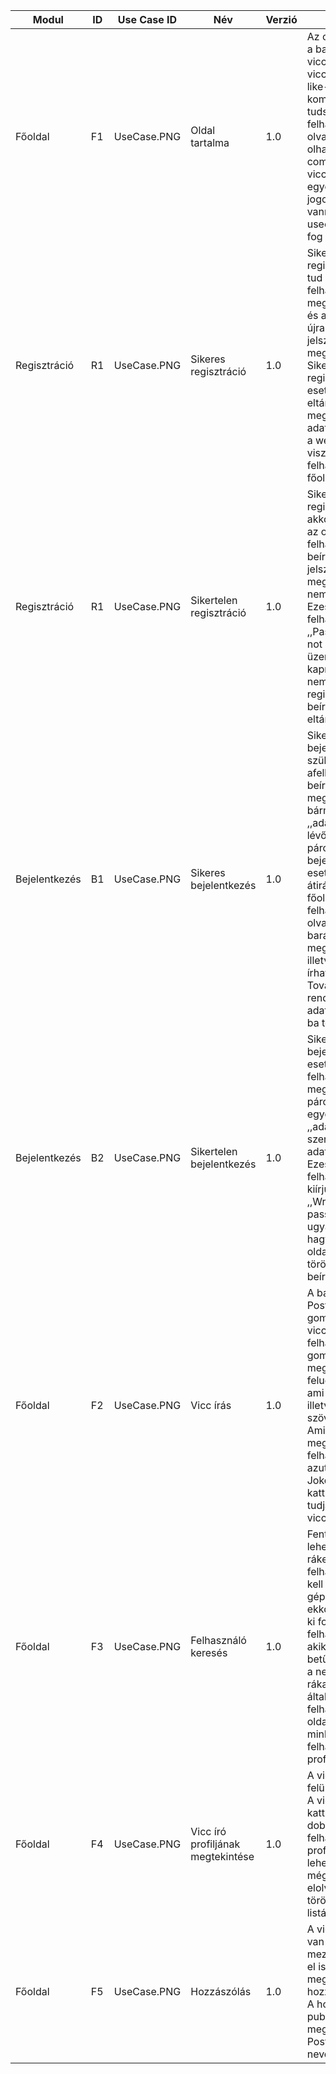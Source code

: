 | Modul | ID | Use Case ID | Név | Verzió | Kifejtés |
| -------- | ---- |---------------- |------ |--- |---------- |
| Főoldal | F1 | UseCase.PNG | Oldal tartalma | 1.0 | Az oldal kilistázza a barátaid által írt vicceket. Ezeket a vicceket te tudod like-olni, illetve kommentelni is tudsz hozzájuk. A felhasználó írhat, olvashat, like-olhat, commentelhet vicceket, illetve egyéb jogosultságai is vannak, amit a usecase kép jól fog szemléltetni. |
| Regisztráció | R1 | UseCase.PNG | Sikeres regisztráció | 1.0 | Sikeres regisztrációt úgy tud elérni a felhasználó, ha a megadott jelszó, és az újramegadott jelszó megegyezik. Sikeres regisztráció esetén a weboldal eltárolja a megadott adatokat. Továbbá a weboldal tovább viszi a felhasználót a főoldalra. |
| Regisztráció | R1 | UseCase.PNG | Sikertelen regisztráció | 1.0 | Sikertelen regisztrációt akkor fog dobni az oldal, ha a felhasználó által beírt jelszó, és jelszó megismétlése nem egyezik meg. Ezesetben a felhasználó ,,Passwords do not match" üzenetet fog kapni. Ellenben nem töröljük ki a regisztráláshoz beírt adatait, de eltárolni se fogjuk. |
| Bejelentkezés | B1 | UseCase.PNG | Sikeres bejelentkezés | 1.0 | Sikeres bejelentkezéshez szükséges, hogy  afelhasználó által beírt adat páros megegyezzen bármely az ,,adatbázisban" lévő adat párossal. Sikeres bejelentkezés esetén az oldal átirányít a főoldalra, ahol a felhasználó olvashatja a barátai által megírt vicceket, illetve ő maga is írhat vicceket. Továbbá a rendszer az adatait a navbar-ba tölti. |
| Bejelentkezés | B2 | UseCase.PNG | Sikertelen bejelentkezés | 1.0 | Sikertelen bejelentkezés esetén a felhasználó által megadott adat páros nem egyezik az ,,adatbázisban" szereplő bármely adat párossal. Ezesetben a felhasználónak kiírjuk, hogy ,,Wrong email or password", ugyanakkor ott hagyjuk a login oldalon, és nem töröljük ki az általa beírt adatokat. |
| Főoldal | F2 | UseCase.PNG |  Vicc írás | 1.0 | A bal fent lévő Post Joke gombbal tud viccet írni a felhasználó. A gomb megnyomása után felugrik egy ablak, ami egy Setup, illetve Punchline szöveget kér. Amiután ezt a 2-t megadta a felhasználó, azután a Post Joke gombra kattintva meg tudja osztani a viccét. |
| Főoldal | F3 | UseCase.PNG |  Felhasználó keresés | 1.0 | Fent középen lehetőség van rákeresni felhasználókra. El kell kezdeni gépelni egy nevet, ekkor a weboldal ki fogja hozni a felhasználókat, akiknek az adott betűkkel kezdődik a neve. Amiután rákattintunk az általunk keresett felhasználóra az oldal átirányít minket az adott felhasználó profiljára. |
| Főoldal | F4 | UseCase.PNG | Vicc író profiljának megtekintése | 1.0 | A viccnél ott lesz felül, hogy ki írta. A vicc író nevére kattintva fel fogja dobni az adott felhasználó profilját. Itt lehetőségünk van még több viccét elolvasni, illetve törölni a barát listánkról. |
| Főoldal | F5 | UseCase.PNG |  Hozzászólás | 1.0 | A vicc alatt meg van adva egy mező, ahová már el is kezdhetjük megírni a hozzászólásunkat. A hozzászólásunk publikálásához meg kell nyomni a Post Comment nevezető gombot. |